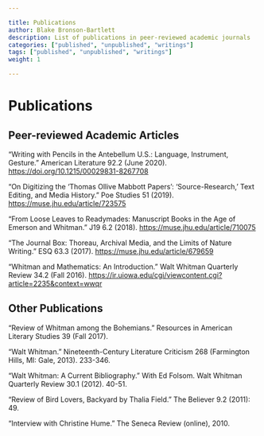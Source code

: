 ```yaml
---

title: Publications
author: Blake Bronson-Bartlett
description: List of publications in peer-reviewed academic journals
categories: ["published", "unpublished", "writings"]
tags: ["published", "unpublished", "writings"]
weight: 1

---
```


<!-- {{< readFile file="/html/published_essays.html" >}} -->

# Publications

## Peer-reviewed Academic Articles

“Writing with Pencils in the Antebellum U.S.: Language, Instrument, Gesture.” American Literature 92.2 (June 2020). https://doi.org/10.1215/00029831-8267708

“On Digitizing the ‘Thomas Ollive Mabbott Papers’: ‘Source-Research,’ Text Editing, and Media History.” Poe Studies 51 (2019). https://muse.jhu.edu/article/723575

“From Loose Leaves to Readymades: Manuscript Books in the Age of Emerson and Whitman.” J19 6.2 (2018). https://muse.jhu.edu/article/710075

“The Journal Box: Thoreau, Archival Media, and the Limits of Nature Writing.” ESQ 63.3 (2017). https://muse.jhu.edu/article/679659

“Whitman and Mathematics: An Introduction.” Walt Whitman Quarterly Review 34.2 (Fall 2016). https://ir.uiowa.edu/cgi/viewcontent.cgi?article=2235&context=wwqr

## Other Publications

“Review of Whitman among the Bohemians.” Resources in American Literary Studies 39 (Fall 2017).

“Walt Whitman.” Nineteenth-Century Literature Criticism 268 (Farmington Hills, MI: Gale, 2013). 233-346.

“Walt Whitman: A Current Bibliography.” With Ed Folsom. Walt Whitman Quarterly Review 30.1 (2012). 40-51.

“Review of Bird Lovers, Backyard by Thalia Field.” The Believer 9.2 (2011): 49.

“Interview with Christine Hume.” The Seneca Review (online), 2010.
